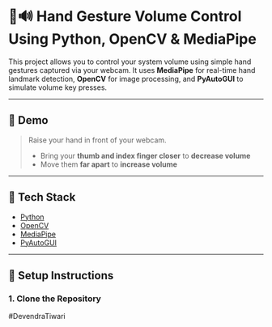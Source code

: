 # 🤚🔊 Hand Gesture Volume Control Using Python, OpenCV & MediaPipe

This project allows you to control your system volume using simple hand gestures captured via your webcam. It uses **MediaPipe** for real-time hand landmark detection, **OpenCV** for image processing, and **PyAutoGUI** to simulate volume key presses.

---

## 📸 Demo

> Raise your hand in front of your webcam.
>  
> - Bring your **thumb and index finger closer** to **decrease volume**
> - Move them **far apart** to **increase volume**

---

## 🧰 Tech Stack

- [Python](https://www.python.org/)
- [OpenCV](https://opencv.org/)
- [MediaPipe](https://google.github.io/mediapipe/)
- [PyAutoGUI](https://pyautogui.readthedocs.io/en/latest/)

---

## 🚀 Setup Instructions

### 1. Clone the Repository

#DevendraTiwari
